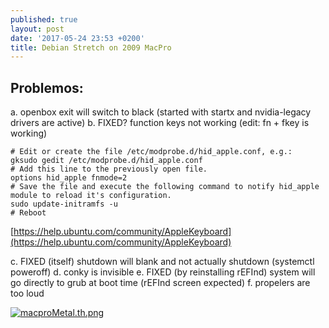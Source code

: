 ```yaml
---
published: true
layout: post
date: '2017-05-24 23:53 +0200'
title: Debian Stretch on 2009 MacPro
---
```

## Problemos:

a. openbox exit will switch to black (started with startx and nvidia-legacy drivers are active)
b. FIXED? function keys not working (edit: fn + fkey is working) 

    # Edit or create the file /etc/modprobe.d/hid_apple.conf, e.g.:
    gksudo gedit /etc/modprobe.d/hid_apple.conf
    # Add this line to the previously open file.
    options hid_apple fnmode=2
    # Save the file and execute the following command to notify hid_apple module to reload it's configuration.
    sudo update-initramfs -u
    # Reboot
    
[https://help.ubuntu.com/community/AppleKeyboard](https://help.ubuntu.com/community/AppleKeyboard)

c. FIXED (itself) shutdown will blank and not actually shutdown (systemctl poweroff)
d. conky is invisible
e. FIXED (by reinstalling rEFInd) system will go directly to grub at boot time (rEFInd screen expected)
f. propelers are too loud

[![macproMetal.th.png](https://cdn.scrot.moe/images/2017/05/25/macproMetal.th.png)](https://cdn.scrot.moe/images/2017/05/25/macproMetal.png)
